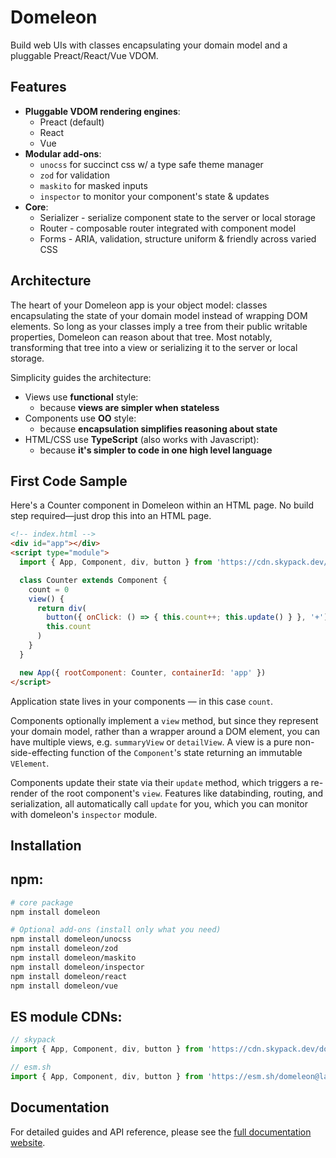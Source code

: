 # Domeleon

Build web UIs with classes encapsulating your domain model and a pluggable Preact/React/Vue VDOM.

## Features

* **Pluggable VDOM rendering engines**:
  * Preact (default)
  * React
  * Vue
* **Modular add-ons**:
  * `unocss` for succinct css w/ a type safe theme manager
  * `zod` for validation
  * `maskito` for masked inputs
  * `inspector` to monitor your component's state & updates
* **Core**:
  * Serializer - serialize component state to the server or local storage
  * Router - composable router integrated with component model
  * Forms - ARIA, validation, structure uniform & friendly across varied CSS

## Architecture

The heart of your Domeleon app is your object model: classes encapsulating the state of your domain model instead of wrapping DOM elements. So long as your classes imply a tree from their public writable properties, Domeleon can reason about that tree. Most notably, transforming that tree into a view or serializing it to the server or local storage.

Simplicity guides the architecture:

  * Views use **functional** style:
    * because **views are simpler when stateless**
  * Components use **OO** style:
    * because **encapsulation simplifies reasoning about state**
  * HTML/CSS use **TypeScript** (also works with Javascript):
    * because **it's simpler to code in one high level language**

## First Code Sample

Here's a Counter component in Domeleon within an HTML page. No build step required—just drop this into an HTML page.

```html
<!-- index.html -->
<div id="app"></div>
<script type="module">
  import { App, Component, div, button } from 'https://cdn.skypack.dev/domeleon@latest'

  class Counter extends Component {
    count = 0
    view() {
      return div(
        button({ onClick: () => { this.count++; this.update() } }, '+'),
        this.count
      )
    }
  }

  new App({ rootComponent: Counter, containerId: 'app' })
</script>
```

Application state lives in your components — in this case `count`.

Components optionally implement a `view` method, but since they represent your domain model, rather than a wrapper around a DOM element, you can have multiple views, e.g. `summaryView` or `detailView`. A view is a pure non-side-effecting function of the `Component`'s state returning an immutable `VElement`.

Components update their state via their `update` method, which triggers a re-render of the root component's `view`. Features like databinding, routing, and serialization, all automatically call `update` for you, which you can monitor with domeleon's `inspector` module.

## Installation

## npm:
```bash
# core package
npm install domeleon

# Optional add-ons (install only what you need)
npm install domeleon/unocss 
npm install domeleon/zod
npm install domeleon/maskito
npm install domeleon/inspector
npm install domeleon/react
npm install domeleon/vue
```

## ES module CDNs:
```js
// skypack
import { App, Component, div, button } from 'https://cdn.skypack.dev/domeleon@latest'

// esm.sh
import { App, Component, div, button } from 'https://esm.sh/domeleon@latest'
```

## Documentation

For detailed guides and API reference, please see the [full documentation website](https://domeleon.github.io/domeleon/domeleon/docs/).